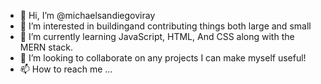 - 👋 Hi, I’m @michaelsandiegoviray
- 👀 I’m interested in buildingand contributing things both large and small 
- 🌱 I’m currently learning JavaScript, HTML, And CSS along with the MERN stack. 
- 💞️ I’m looking to collaborate on any projects I can make myself useful!
- 📫 How to reach me ...

<!---
michaelsandiegoviray/michaelsandiegoviray is a ✨ special ✨ repository because its `README.md` (this file) appears on your GitHub profile.
You can click the Preview link to take a look at your changes.
--->
